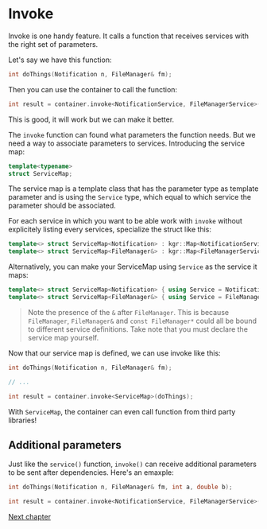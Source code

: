 Invoke
======

Invoke is one handy feature. It calls a function that receives services with the right set of parameters.

Let's say we have this function:

```c++
int doThings(Notification n, FileManager& fm);
```
    
Then you can use the container to call the function:

```c++
int result = container.invoke<NotificationService, FileManagerService>(doThings);
```

This is good, it will work but we can make it better.

The `invoke` function can found what parameters the function needs.
But we need a way to associate parameters to services. Introducing the service map:

```c++
template<typename>
struct ServiceMap;
```
    
The service map is a template class that has the parameter type as template parameter and is using the `Service` type, which equal to which service the parameter should be associated.

For each service in which you want to be able work with `invoke` without explicitely listing every services, specialize the struct like this:

```c++
template<> struct ServiceMap<Notification> : kgr::Map<NotificationService> {};
template<> struct ServiceMap<FileManager&> : kgr::Map<FileManagerService> {};
```
    
Alternatively, you can make your ServiceMap using `Service` as the service it maps:

```c++
template<> struct ServiceMap<Notification> { using Service = NotificationService; };
template<> struct ServiceMap<FileManager&> { using Service = FileManagerService;  };
```

> Note the presence of the `&` after `FileManager`. This is because `FileManager`, `FileManager&` and `const FileManager*` could all be bound to different service definitions.
> Take note that you must declare the service map yourself.

Now that our service map is defined, we can use invoke like this:

```c++
int doThings(Notification n, FileManager& fm);

// ...

int result = container.invoke<ServiceMap>(doThings);
```
    
With `ServiceMap`, the container can even call function from third party libraries!

## Additional parameters

Just like the `service()` function, `invoke()` can receive additional parameters to be sent after dependencies.
Here's an emaxple:

```c++
int doThings(Notification n, FileManager& fm, int a, double b);

int result = container.invoke<NotificationService, FileManagerService>(doThings, 7, 8.9);
```

[Next chapter](section5_operator.md)
